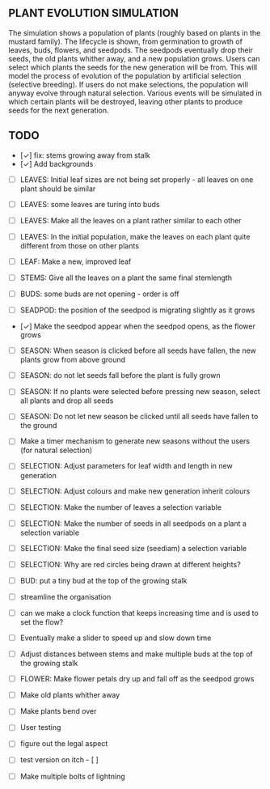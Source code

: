## PLANT EVOLUTION SIMULATION
The simulation shows a population of plants (roughly based on plants in the mustard family).
The lifecycle is shown, from germination to growth of leaves, buds, flowers, and seedpods.
The seedpods eventually drop their seeds, the old plants whither away, and a new population grows.
Users can select which plants the seeds for the new generation will be from.
This will model the process of evolution of the population by artificial selection (selective breeding).
If users do not make selections, the population will anyway evolve through natural selection.
Various events will be simulated in which certain plants will be destroyed, 
leaving other plants to produce seeds for the next generation.
## TODO
  - [✓] fix: stems growing away from stalk
  - [✓] Add backgrounds

  - [ ] LEAVES: Initial leaf sizes are not being set properly - all leaves on one plant should be similar
  - [ ] LEAVES: some leaves are turing into buds
  - [ ] LEAVES: Make all the leaves on a plant rather similar to each other
  - [ ] LEAVES: In the initial population, make the leaves on each plant quite different from those on other plants
  - [ ] LEAF: Make a new, improved leaf
  
  - [ ] STEMS: Give all the leaves on a plant the same final stemlength

  - [ ] BUDS: some buds are not opening - order is off

  - [ ] SEADPOD: the position of the seedpod is migrating slightly as it grows
  - [✓] Make the seedpod appear when the seedpod opens, as the flower grows

  - [ ] SEASON: When season is clicked before all seeds have fallen, the new plants grow from above ground
  - [ ] SEASON: do not let seeds fall before the plant is fully grown
  - [ ] SEASON: If no plants were selected before pressing new season, select all plants and drop all seeds
  - [ ] SEASON: Do not let new season be clicked until all seeds have fallen to the ground
  - [ ] Make a timer mechanism to generate new seasons without the users (for natural selection)

  - [ ] SELECTION: Adjust parameters for leaf width and length in new generation
  - [ ] SELECTION: Adjust colours and make new generation inherit colours 
  - [ ] SELECTION: Make the number of leaves a selection variable
  - [ ] SELECTION: Make the number of seeds in all seedpods on a plant a selection variable
  - [ ] SELECTION: Make the final seed size (seediam) a selection variable
  - [ ] SELECTION: Why are red circles being drawn at different heights?

  - [ ] BUD: put a tiny bud at the top of the growing stalk

  - [ ] streamline the organisation 
  - [ ] can we make a clock function that keeps increasing time and is used to set the flow?
  - [ ] Eventually make a slider to speed up and slow down time
  
  - [ ] Adjust distances between stems and make multiple buds at the top of the growing stalk
  - [ ] FLOWER: Make flower petals dry up and fall off as the seedpod grows
  - [ ] Make old plants whither away
  - [ ] Make plants bend over

  - [ ] User testing
  - [ ] figure out the legal aspect
  - [ ] test version on itch  - [ ]
  - [ ] Make multiple bolts of lightning
